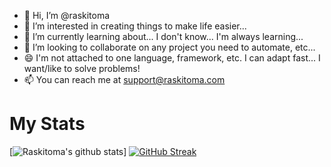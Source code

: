 - 👋 Hi, I’m @raskitoma
- 👀 I’m interested in creating things to make life easier...
- 🌱 I’m currently learning about... I don't know... I'm always learning...
- 💞️ I’m looking to collaborate on any project you need to automate, etc...
- :smile: I'm not attached to one language, framework, etc.  I can adapt fast... I want/like to solve problems!
- 📫 You can reach me at support@raskitoma.com


# My Stats
[![Raskitoma's github stats](https://github-readme-stats.vercel.app/api?username=raskitoma&show_icons=true&count_private=true)]
[![GitHub Streak](https://github-readme-streak-stats.herokuapp.com/?user=raskitoma&theme=light&count_private=true&theme=radical)](https://github.com/raskitoma)
